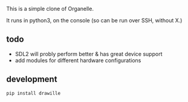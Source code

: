 This is a simple clone of Organelle.

It runs in python3, on the console (so can be run over SSH, without X.)

## todo

- SDL2 will probly perform better & has great device support
- add modules for different hardware configurations

## development

```
pip install drawille
```